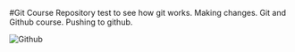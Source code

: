 #Git Course
Repository test to see how git works.
Making changes.
Git and Github course.
Pushing to github.

![Github](https://cdn0.tnwcdn.com/wp-content/blogs.dir/1/files/2016/11/github-image-796x418.png)

